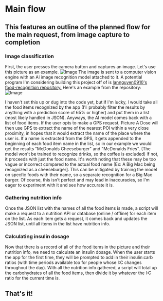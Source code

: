 # Main flow
## This features an outline of the planned flow for the main request, from image capture to completion

### Image classification
First, the user presses the camera button and captures an image. Let's use this picture as an example.
![Image](https://c8.alamy.com/comp/MDNGMX/kaliningrad-russia-circa-october-2017-food-served-on-a-tray-at-mcdonalds-restaurant-MDNGMX.jpg)
The image is sent to a computer vision engine with an AI image recognition model attached to it. A potential program I'm considering building this project off of is [lannguyen0910's food-recognition repository.](https://github.com/lannguyen0910/food-recognition) Here's an example from the repository:
![Image](https://github.com/lannguyen0910/food-recognition/blob/master/static/assets/demo/5.jpg)

I haven't set this up or dug into the code yet, but if I'm lucky, I would take all the food items recognized by the app (I'll probably filter the results by anything with a prediction score of 65% or higher) and put them in a list (most likely handled in JSON).
Anyways, the AI model comes back with a list of food items. If the user opts to make a GPS request, Picture A Dose will then use GPS to extract the name of the nearest POI within a very close proximity, in hopes that it would extract the name of the place where the user is. If a name is extracted from the GPS, it gets appended to the beginning of each food item name in the list, so in our example we would get the results "McDonalds Cheeseburger" and "McDonalds Fries". (The model won't be trained to recognize drinks, so the coffee is excluded) If not, it proceeds with just the food name. It's worth noting that these may be too vague or incorrect compared to the actual food name [Ex: A Big Mac being recognized as a cheeseburger]. This can be mitigated by training the model on specfic foods with their name, so a separate recognition for a Big Mac burger. Of course, this isn't perfect and may lead in inaccuracies, so I'm eager to experiment with it and see how accurate it is. 
### Gathering nutrition info
Once the JSON list with the names of all the food items is made, a script will make a request to a nutrition API or database (online / offline) for each item on the list. As each item gets a request, it comes back and updates the JSON list, until all items in the list have nutrition info. 
### Calculating insulin dosage
Now that there is a record of all of the food items in the picture and their nutrition info, we need to calculate an insulin dosage. When the user starts the app for the first time, they will be prompted to add in their insulin:carb ratios (with time periods available too for people whose I:C changes throughout the day). With all the nutrition info gathered, a script will total up the carbohydrates of all the food items, then divide it by whatever the I:C ratio for the current time is. 

## That's it! 
